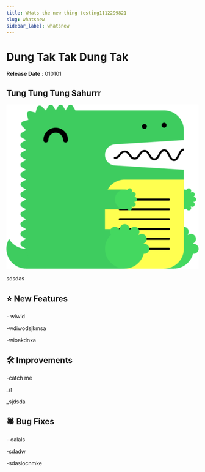 ```yaml
---
title: WHats the new thing testing1112299821
slug: whatsnew
sidebar_label: whatsnew
---
```

# Dung Tak Tak Dung Tak

**Release Date** : 010101

## Tung Tung Tung Sahurrr
![docusaurus-logo.png](https://raw.githubusercontent.com/KenniHK/docusaurus_CMS/main/static/img/docusaurus-logo.png)

sdsdas

## ⭐ New Features

\- wiwid

\-wdiwodsjkmsa

\-wioakdnxa

## 🛠️ Improvements

\-catch me

_if

_sjdsda

## 🕷️ Bug Fixes

\- oalals

\-sdadw 

\-sdasiocnmke
